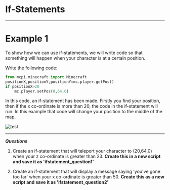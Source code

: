 # If-Statements
----


# Example 1 

To show how we can use if-statements, we will write code so that something will happen when your character is at a certain position.

Write the following code:
```python
from mcpi.minecraft import Minecraft
positionX,positionY,positionY=mc.player.getPos()
if positionX>20
    mc.player.setPos(0,64,0)
```
In this code, an if-statement has been made. Firstly you find your position, then if the x co-ordinate is more than 20, the code in the if-statement will run. In this example that code will change your position to the middle of the map. 

![test](http://s27.postimg.org/tlmcimpgz/145889192934902.gif)

----
***Questions***

1) Create an if-statement that will teleport your character to (20,64,0) when your z co-ordinate is greater than 23. **Create this in a new script and save it as 'ifstatement_question1'**

2) Create an if-statement that will display a message saying 'you've gone too far' when your x co-ordinate is greater than 50. **Create this as a new script and save it as 'ifstatement_question2'**










